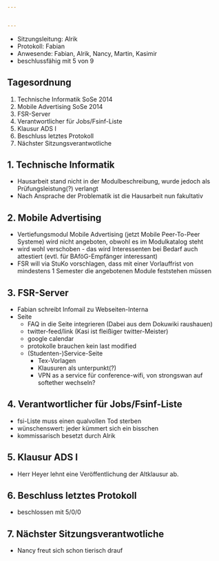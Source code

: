 ```yaml
---


---
```


* Sitzungsleitung: Alrik
* Protokoll: Fabian
* Anwesende: Fabian, Alrik, Nancy, Martin, Kasimir
* beschlussfähig mit 5 von 9

## Tagesordnung
1. Technische Informatik SoSe 2014
2. Mobile Advertising SoSe 2014
3. FSR-Server
4. Verantwortlicher für Jobs/Fsinf-Liste
5. Klausur ADS I
6. Beschluss letztes Protokoll
7. Nächster Sitzungsverantwotliche

## 1. Technische Informatik
*  Hausarbeit stand nicht in der Modulbeschreibung, wurde jedoch als Prüfungsleistung(?) verlangt
*  Nach Ansprache der Problematik ist die Hausarbeit nun fakultativ

## 2. Mobile Advertising
* Vertiefungsmodul Mobile Advertising (jetzt Mobile Peer-To-Peer Systeme) wird nicht angeboten, obwohl es im Modulkatalog steht
* wird wohl verschoben - das wird Interessenten bei Bedarf auch attestiert (evtl. für BAföG-Empfänger interessant)
* FSR will via StuKo vorschlagen, dass mit einer Vorlauffrist von mindestens 1 Semester die angebotenen Module feststehen müssen

## 3. FSR-Server
* Fabian schreibt Infomail zu Webseiten-Interna
* Seite
  * FAQ in die Seite integrieren (Dabei aus dem Dokuwiki raushauen)
  * twitter-feed/link (Kasi ist fleißiger twitter-Meister)
  * google calendar
  * protokolle brauchen kein last modified
  * (Studenten-)Service-Seite
    * Tex-Vorlagen
    * Klausuren als unterpunkt(?)
    * VPN as a service für conference-wifi, von strongswan auf softether wechseln?

## 4. Verantwortlicher für Jobs/Fsinf-Liste
* fsi-Liste muss einen qualvollen Tod sterben
* wünschenswert: jeder kümmert sich ein bisschen
* kommissarisch besetzt durch Alrik

## 5. Klausur ADS I
* Herr Heyer lehnt eine Veröffentlichung der Altklausur ab.

## 6. Beschluss letztes Protokoll
* beschlossen mit 5/0/0

## 7. Nächster Sitzungsverantwotliche
* Nancy freut sich schon tierisch drauf
